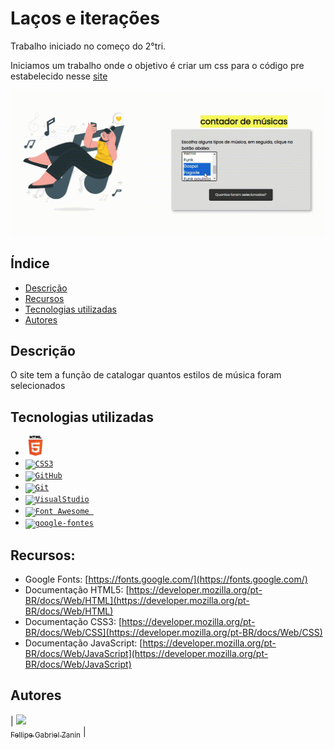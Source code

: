 # Laços e iterações

Trabalho iniciado no começo do 2°tri.

Iniciamos um trabalho onde o objetivo é criar um css para o código pre estabelecido nesse [site](https://developer.mozilla.org/pt-BR/docs/Web/JavaScript/Guide/Loops_and_iteration)

<img src="igm/possivel.gif">

## Índice 
* [Descrição](#descrição)
* [Recursos](#Recursos)
* [Tecnologias utilizadas](#Tecnologias_utilizadas)
* [Autores](#Autores)

## Descrição

O site tem a função de catalogar quantos estilos de música foram selecionados

## Tecnologias utilizadas

* [<code><img height="32" src="https://raw.githubusercontent.com/github/explore/80688e429a7d4ef2fca1e82350fe8e3517d3494d/topics/html/html.png" alt="HTML5"/></code>](https://developer.mozilla.org/pt-BR/docs/Web/HTML)
* [<code><img height="32" src="https://cdn.worldvectorlogo.com/logos/css-3.svg" alt="CSS3"/></code>](https://developer.mozilla.org/pt-BR/docs/Web/CSS)
* [<code><img height="32" src="https://static.vecteezy.com/system/resources/previews/027/127/560/original/javascript-logo-javascript-icon-transparent-free-png.png" alt="GitHub"/></code>](https://github.com/)
* [<code><img height="32" src="https://www.malwarebytes.com/wp-content/uploads/sites/2/2023/01/asset_upload_file97293_255583.jpg" alt="Git"/></code>](https://git-scm.com/)
* [<code><img height="32" src="https://img.shields.io/badge/VSCode-0078D4?style=for-the-badge&logo=visual%20studio%20code&logoColor=white" alt="VisualStudio"/></code>](https://code.visualstudio.com/)
* [<code><img height="32" src="https://img.shields.io/badge/GitHub-100000?style=for-the-badge&logo=github&logoColor=white" alt="Font Awesome "/></code>](https://fontawesome.com/versions)
* [<code><img height="32" src="https://seeklogo.com/images/G/google-fonts-logo-185D843C0C-seeklogo.com.png" alt="google-fontes"/></code>](https://fonts.google.com/)

## Recursos:

* Google Fonts: [https://fonts.google.com/](https://fonts.google.com/)
* Documentação HTML5: [https://developer.mozilla.org/pt-BR/docs/Web/HTML](https://developer.mozilla.org/pt-BR/docs/Web/HTML)
* Documentação CSS3: [https://developer.mozilla.org/pt-BR/docs/Web/CSS](https://developer.mozilla.org/pt-BR/docs/Web/CSS)
* Documentação JavaScript: [https://developer.mozilla.org/pt-BR/docs/Web/JavaScript](https://developer.mozilla.org/pt-BR/docs/Web/JavaScript)

## Autores
| [<img loading="lazy" src="https://avatars.githubusercontent.com/u/140712280?v=4" width=115><br><sub>Fellipe Gabriel Zanin</sub>](https://github.com/Fell1pe) |
